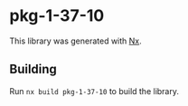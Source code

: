 # pkg-1-37-10

This library was generated with [Nx](https://nx.dev).

## Building

Run `nx build pkg-1-37-10` to build the library.
